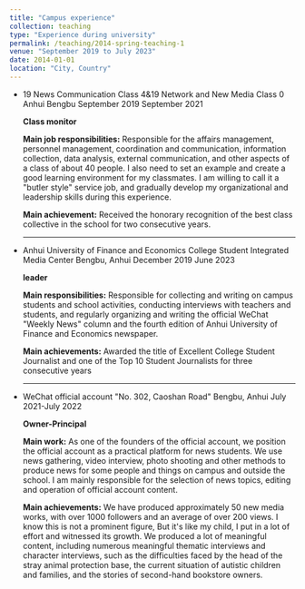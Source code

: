 ```yaml
---
title: "Campus experience"
collection: teaching
type: "Experience during university"
permalink: /teaching/2014-spring-teaching-1
venue: "September 2019 to July 2023"
date: 2014-01-01
location: "City, Country"
---
```


* 19 News Communication Class 4&19 Network and New Media Class 0 Anhui Bengbu September 2019 September 2021

    **Class monitor**

    **Main job responsibilities:** Responsible for the affairs management, personnel management, coordination and communication, information collection, data analysis, external communication, and other aspects of a class of about 40 people. I also need to set an example and create a good learning environment for my classmates. I am willing to call it a "butler style" service job, and gradually develop my organizational and leadership skills during this experience.
    
    **Main achievement:** Received the honorary recognition of the best class collective in the school for two consecutive years.
    
  ---

* Anhui University of Finance and Economics College Student Integrated Media Center Bengbu, Anhui December 2019 June 2023
    
    **leader**
    
    **Main responsibilities:** Responsible for collecting and writing on campus students and school activities, conducting interviews with teachers and students, and regularly organizing and writing the official WeChat "Weekly News" column and the fourth edition of Anhui University of Finance and Economics newspaper.
    
    **Main achievements:** Awarded the title of Excellent College Student Journalist and one of the Top 10 Student Journalists for three consecutive years
    
  ---
    
* WeChat official account "No. 302, Caoshan Road" Bengbu, Anhui July 2021-July 2022
    
    **Owner-Principal**
    
    **Main work:** As one of the founders of the official account, we position the official account as a practical platform for news students. We use news gathering, video interview, photo shooting and other methods to produce news for some people and things on campus and outside the school. I am mainly responsible for the selection of news topics, editing and operation of official account content.
    
    **Main achievements:** We have produced approximately 50 new media works, with over 1000 followers and an average of over 200 views. I know this is not a prominent figure, But it's like my child, I put in a lot of effort and witnessed its growth. We produced a lot of meaningful content, including numerous meaningful thematic interviews and character interviews, such as the difficulties faced by the head of the stray animal protection base, the current situation of autistic children and families, and the stories of second-hand bookstore owners.
